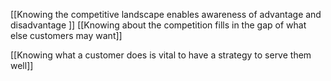 [[Knowing the competitive landscape enables awareness of advantage and disadvantage ]]
[[Knowing about the competition fills in the gap of what else customers may want]]

[[Knowing what a customer does is vital to have a strategy to serve them well]]


